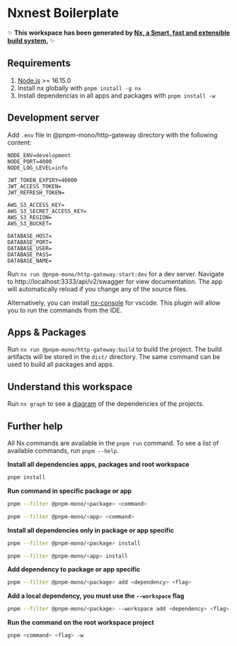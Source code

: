 # Nxnest Boilerplate

✨ **This workspace has been generated by [Nx, a Smart, fast and extensible build system.](https://nx.dev)** ✨

## Requirements

1. [Node.js](https://nodejs.org/en/) >= 16.15.0
2. Install nx globally with `pnpm install -g nx`
3. Install dependencias in all apps and packages with `pnpm install -w`

## Development server

Add `.env` file in @pnpm-mono/http-gateway directory with the following content:

```
NODE_ENV=development
NODE_PORT=4000
NODE_LOG_LEVEL=info

JWT_TOKEN_EXPIRY=40000
JWT_ACCESS_TOKEN=
JWT_REFRESH_TOKEN=

AWS_S3_ACCESS_KEY=
AWS_S3_SECRET_ACCESS_KEY=
AWS_S3_REGION=
AWS_S3_BUCKET=

DATABASE_HOST=
DATABASE_PORT=
DATABASE_USER=
DATABASE_PASS=
DATABASE_NAME=
```

Run `nx run @pnpm-mono/http-gateway:start:dev` for a dev server. Navigate to http://localhost:3333/api/v2/swagger for view documentation. The app will automatically reload if you change any of the source files.

Alternatively, you can install [nx-console](https://marketplace.visualstudio.com/items?itemName=nrwl.angular-console) for vscode. This plugin will allow you to run the commands from the IDE.

## Apps & Packages

Run `nx run @pnpm-mono/http-gateway:build` to build the project. The build artifacts will be stored in the `dist/` directory. The same command can be used to build all packages and apps.

## Understand this workspace

Run `nx graph` to see a [diagram](http://127.0.0.1:4211/projects/all) of the dependencies of the projects.

## Further help

All Nx commands are available in the `pnpm run` command. To see a list of available commands, run `pnpm --help`.

**Install all dependencies apps, packages and root workspace**

```sh
pnpm install
```

**Run command in specific package or app**

```sh
pnpm --filter @pnpm-mono/<package> <command>
```

```sh
pnpm --filter @pnpm-mono/<app> <command>
```

**Install all dependencies only in package or app specific**

```sh
pnpm --filter @pnpm-mono/<package> install
```

```sh
pnpm --filter @pnpm-mono/<app> install
```

**Add dependency to package or app specific**

```sh
pnpm --filter @pnpm-mono/<package> add <dependency> <flag>
```

**Add a local dependency, you must use the `--workspace` flag**

```sh
pnpm --filter @pnpm-mono/<package> --workspace add <dependency> <flag>
```

**Run the command on the root workspace project**

```sh
pnpm <command> <flag> -w
```
